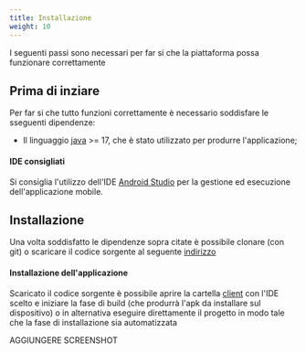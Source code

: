 ```yaml
---
title: Installazione
weight: 10
---
```


I seguenti passi sono necessari per far si che la piattaforma possa funzionare correttamente

## Prima di inziare

Per far si che tutto funzioni correttamente è necessario soddisfare le sseguenti dipendenze:
* Il linguaggio [java](https://www.oracle.com/java/technologies/downloads/) >= 17, che è stato utilizzato per produrre l'applicazione;

#### IDE consigliati

Si consiglia l'utilizzo dell'IDE [Android Studio](https://developer.android.com/studio/) per la gestione ed esecuzione dell'applicazione mobile.

## Installazione

Una volta soddisfatto le dipendenze sopra citate è possibile clonare (con git) o scaricare il codice sorgente al seguente [indirizzo](https://github.com/luftmensch-luftmensch/InfoPoint)

#### Installazione dell'applicazione
Scaricato il codice sorgente è possibile aprire la cartella [client](https://github.com/luftmensch-luftmensch/InfoPoint/tree/main/client) con l'IDE scelto e iniziare la fase di build (che produrrà l'apk da installare sul dispositivo) o in alternativa eseguire direttamente il progetto in modo tale che la fase di installazione sia automatizzata

AGGIUNGERE SCREENSHOT
